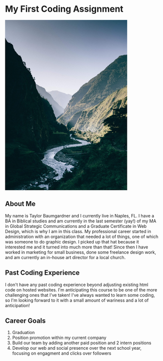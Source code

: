 # My First Coding Assignment #

<img src="./Mountain.jpg" alt="mountain stream" width="400"/>

## About Me ##
My name is Taylor Baumgardner and I currently live in Naples, FL. I have a BA in Biblical studies and am currently in the last semester (yay!) of my MA in Global Strategic Communications and a Graduate Certificate in Web Design, which is why I am in this class. My professional career started in administration with an organization that needed a lot of things, one of which was someone to do graphic design. I picked up that hat because it interested me and it turned into much more than that! Since then I have worked in marketing for small business, done some freelance design work, and am currently an in-house art director for a local church.

## Past Coding Experience ##
I don't have any past coding experience beyond adjusting existing html code on hosted websites. I'm anticipating this course to be one of the more challenging ones that I've taken! I've always wanted to learn some coding, so I'm looking forward to it with a small amount of wariness and a lot of anticipation!

## Career Goals ##
1. Graduation
2. Position promotion within my current company
3. Build our team by adding another paid position and 2 intern positions
4. Develop our web and social presence over the next school year, focusing on engagment and clicks over followers